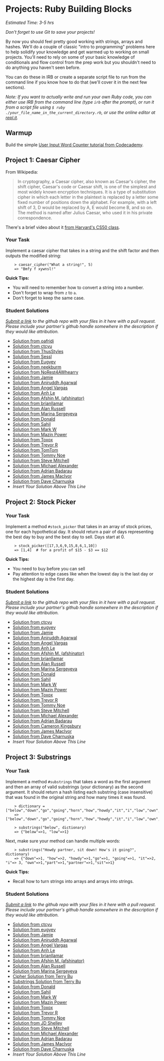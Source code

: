 # Projects: Ruby Building Blocks
*Estimated Time: 3-5 hrs*

*Don't forget to use Git to save your projects!*

By now you should feel pretty good working with strings, arrays and hashes.  We'll do a couple of classic "intro to programming" problems here to help solidify your knowledge and get warmed up to working on small projects.  You'll need to rely on some of your basic knowledge of conditionals and flow control from the prep work but you shouldn't need to do anything you haven't seen before.

You can do these in IRB or create a separate script file to run from the command line if you know how to do that (we'll cover it in the next few sections).

*Note: If you want to actually write and run your own Ruby code, you can either use IRB from the command line (type `irb` after the prompt), or run it from a script file using `$ ruby ./your_file_name_in_the_current_directory.rb`, or use the online editor at [repl.it](http://repl.it/languages/Ruby).*

## Warmup

Build the simple [User Input Word Counter tutorial from Codecademy](http://www.codecademy.com/courses/ruby-beginner-en-693PD/0/1).

## Project 1: Caesar Cipher

From Wikipedia:

>In cryptography, a Caesar cipher, also known as Caesar's cipher, the shift cipher, Caesar's code or Caesar shift, is one of the simplest and most widely known encryption techniques. It is a type of substitution cipher in which each letter in the plaintext is replaced by a letter some fixed number of positions down the alphabet. For example, with a left shift of 3, D would be replaced by A, E would become B, and so on. The method is named after Julius Caesar, who used it in his private correspondence.

There's a brief video about it [from Harvard's CS50 class](http://cs50.tv/2012/fall/shorts/caesar_cipher/caesar_cipher-720p.mp4).

### Your Task

Implement a caesar cipher that takes in a string and the shift factor and then outputs the modified string:

```language-bash
    > caesar_cipher("What a string!", 5)
    => "Bmfy f xywnsl!"
```

**Quick Tips:**

* You will need to remember how to convert a string into a number.
* Don't forget to wrap from `z` to `a`.
* Don't forget to keep the same case.

### Student Solutions
*[Submit a link](http://github.com/TheOdinProject/curriculum/blob/master/contributing.md) to the github repo with your files in it here with a pull request.  Please include your partner's github handle somewhere in the description if they would like attribution.*

* [Solution from oafridi](https://github.com/oafridi/ruby_dev/blob/master/caesar_cipher.rb)
* [Solution from ctcyu](https://github.com/ctcyu/ruby_sandbox/blob/master/caesar_cipher.rb)
* [Solution from ThusStyles](https://github.com/ThusStyles/cipher/blob/master/cipher.rb)
* [Solution from Sessl](https://github.com/Sessl/ruby_work/blob/master/cipher.rb)
* [Solution from Eugyev](https://github.com/eugyev/odinprojects/blob/master/cypher.rb)
* [Solution from neekburm](https://github.com/neekburm/odinproject/blob/master/caesar_cypher.rb)
* [Solution from NoRest4AWhearry](https://github.com/NoRest4AWhearry/Caesars_Cipher)
* [Solution from Jamie](https://github.com/Jberczel/odin-projects/blob/master/ruby_building_blocks/project1.rb)
* [Solution from Aniruddh Agarwal](https://github.com/aniruddhagarwal/odin-projects/blob/master/caesar_cipher/caesar_cipher.rb)
* [Solution from Angel Vargas](https://github.com/arioth/the-odin-project/blob/master/Ruby%20-%20Building%20Blocks/caesar_cipher.rb)
* [Solution from Anh Le](https://github.com/LaDilettante/studying-odin-project/blob/master/3_ruby_programming/project_building_blocks/caesar_cipher.rb)
* [Solution from Afshin M. (afshinator)](https://github.com/afshinator/playground/blob/master/Ruby-BuildingBlocks/building_blocks.rb)
* [Solution from brianllamar](https://github.com/brianllamar/odin_ruby_projects/blob/master/caesar_cypher.rb)
* [Solution from Alan Russell](https://github.com/ajrussellaudio/ruby_odin/blob/master/caesar.rb)
* [Solution from Marina Sergeyeva](https://github.com/imousterian/OdinProject/blob/master/Project2_1_Ruby_Basic/CaesarCipher.rb)
* [Solution from Donald](https://github.com/donaldali/odin-ruby/blob/master/project_building_blocks/caesar_cipher.rb)
* [Solution from Sahil](https://github.com/sahilda/the_odin_project/blob/master/ruby-building-blocks/caesar-cipher/caesar-cipher.rb)
* [Solution from Mark W](https://github.com/mwestfall88/Odin-ruby-scripts/blob/master/caesar-cipher.rb)
* [Solution from Mazin Power](https://github.com/muzfuz/CodeLessons/blob/master/RubyBuildingBlocks/caesar.rb)
* [Solution from Toxox](https://github.com/toxox/TheOdinProject/blob/master/Project3_1_Ruby/caesar.rb)
* [Solution from Trevor R](https://github.com/treiff/odin-project-ruby/blob/master/cipher.rb)
* [Solution from TomTom](https://github.com/tim5046/projectOdin/blob/master/RubyBuildingBlocks/caesarCipher.rb)
* [Solution from Tommy Noe](https://github.com/thomasjnoe/ruby-projects-1/blob/master/cipher.rb)
* [Solution from Steve Mitchell](https://github.com/Ixpata/caesars-cipher/blob/master/caesars_cipher.rb)
* [Solution from Michael Alexander](https://https://github.com/betweenparentheses/ruby_building_blocks/blob/master/caesar_cipher.rb)
* [Solution from Adrian Badarau](https://github.com/adrianbadarau/Project-Odin-Work-Files/blob/master/caesar_cipher.rb)
* [Solution from James MacIvor](https://github.com/RobotOptimist/caeser_encrypter)
* [Solution from Dave Charnuska](https://github.com/charleszardo/Odin_Project/blob/master/ruby_building_blocks/caesar_cipher.rb)
* *Insert Your Solution Above This Line*

## Project 2: Stock Picker

### Your Task

Implement a method `#stock_picker` that takes in an array of stock prices, one for each hypothetical day.  It should return a pair of days representing the best day to buy and the best day to sell.  Days start at 0.

```language-bash
    > stock_picker([17,3,6,9,15,8,6,1,10])
    => [1,4]  # for a profit of $15 - $3 == $12
```

**Quick Tips:**

* You need to buy before you can sell
* Pay attention to edge cases like when the lowest day is the last day or the highest day is the first day.

### Student Solutions
*[Submit a link](http://github.com/TheOdinProject/curriculum/blob/master/contributing.md) to the github repo with your files in it here with a pull request.  Please include your partner's github handle somewhere in the description if they would like attribution.*

* [Solution from ctcyu](https://github.com/ctcyu/ruby_sandbox/blob/master/stock_picker.rb)
* [Solution from eugyev](https://github.com/eugyev/odinprojects/blob/master/stock_picker.rb)
* [Solution from Jamie](https://github.com/Jberczel/odin-projects/blob/master/ruby_building_blocks/project2.rb)
* [Solution from Aniruddh Agarwal](https://github.com/aniruddhagarwal/odin-projects/blob/master/stock_picker/stock_picker.rb)
* [Solution from Angel Vargas](https://github.com/arioth/the-odin-project/blob/master/Ruby%20-%20Building%20Blocks/stock_picker.rb)
* [Solution from Anh Le](https://github.com/LaDilettante/studying-odin-project/blob/master/3_ruby_programming/project_building_blocks/stock_picker.rb)
* [Solution from Afshin M. (afshinator)](https://github.com/afshinator/playground/blob/master/Ruby-BuildingBlocks/building_blocks.rb)
* [Solution from brianllamar](https://github.com/brianllamar/odin_ruby_projects/blob/master/stock_picker.rb)
* [Solution from Alan Russell](https://github.com/ajrussellaudio/ruby_odin/blob/master/stock_picker.rb)
* [Solution from Marina Sergeyeva](https://github.com/imousterian/OdinProject/blob/master/Project2_1_Ruby_Basic/StockPicker.rb)
* [Solution from Donald](https://github.com/donaldali/odin-ruby/blob/master/project_building_blocks/stock_picker.rb)
* [Solution from Sahil](https://github.com/sahilda/the_odin_project/blob/master/ruby-building-blocks/stock-picker/stock-picker.rb)
* [Solution from Mark W](https://github.com/mwestfall88/Odin-ruby-scripts/blob/master/stock_picker.rb)
* [Solution from Mazin Power](https://github.com/muzfuz/CodeLessons/blob/master/RubyBuildingBlocks/stock_picker.rb)
* [Solution from Toxox](https://github.com/toxox/TheOdinProject/blob/master/Project3_1_Ruby/stock_picker.rb)
* [Solution from Trevor R](https://github.com/treiff/odin-project-ruby/blob/master/stock_picker.rb)
* [Solution from Tommy Noe](https://github.com/thomasjnoe/ruby-projects-1/blob/master/stock_picker.rb)
* [Solution from Steve Mitchell](https://github.com/Ixpata/stock-picker/blob/master/stock_picker.rb)
* [Solution from Michael Alexander](https://github.com/betweenparentheses/ruby_building_blocks/blob/master/stock_picker.rb)
* [Solution from Adrian Badarau](https://github.com/adrianbadarau/Project-Odin-Work-Files/blob/master/stock_picker.rb)
* [Solution from Cameron Kingsbury](https://github.com/Camsbury/stock-picker-ruby/blob/master/lib/stocks.rb)
* [Solution from James MacIvor](https://github.com/RobotOptimist/stock_picker)
* [Solution from Dave Charnuska](https://github.com/charleszardo/Odin_Project/blob/master/ruby_building_blocks/stock_picker.rb)
* *Insert Your Solution Above This Line*

## Project 3: Substrings

### Your Task

Implement a method `#substrings` that takes a word as the first argument and then an array of valid substrings (your dictionary) as the second argument.  It should return a hash listing each substring (case insensitive) that was found in the original string and how many times it was found.

```language-bash
    > dictionary = ["below","down","go","going","horn","how","howdy","it","i","low","own","part","partner","sit"]
    => ["below","down","go","going","horn","how","howdy","it","i","low","own","part","partner","sit"]

    > substrings("below", dictionary)
    => {"below"=>1, "low"=>1}
```

Next, make sure your method can handle multiple words:

```language-bash
    > substrings("Howdy partner, sit down! How's it going?", dictionary)
    => {"down"=>1, "how"=>2, "howdy"=>1,"go"=>1, "going"=>1, "it"=>2, "i"=> 3, "own"=>1,"part"=>1,"partner"=>1,"sit"=>1}
```
    

**Quick Tips:**

* Recall how to turn strings into arrays and arrays into strings.

### Student Solutions
*[Submit a link](http://github.com/TheOdinProject/curriculum/blob/master/contributing.md) to the github repo with your files in it here with a pull request.  Please include your partner's github handle somewhere in the description if they would like attribution.*

* [Solution from ctcyu](https://github.com/ctcyu/ruby_sandbox/blob/master/substrings.rb)
* [Solution from eugyev](https://github.com/eugyev/odinprojects/blob/master/substrings.rb)
* [Solution from Jamie](https://github.com/Jberczel/odin-projects/blob/master/ruby_building_blocks/project3.rb)
* [Solution from Aniruddh Agarwal](https://github.com/aniruddhagarwal/odin-projects/blob/master/sub_string/substring.rb)
* [Solution from Angel Vargas](https://github.com/arioth/the-odin-project/blob/master/Ruby%20-%20Building%20Blocks/substrings.rb)
* [Solution from Anh Le](https://github.com/LaDilettante/studying-odin-project/blob/master/3_ruby_programming/project_building_blocks/substrings.rb)
* [Solution from brianllamar](https://github.com/brianllamar/odin_ruby_projects/blob/master/substrings.rb)
* [Solution from Afshin M. (afshinator)](https://github.com/afshinator/playground/blob/master/Ruby-BuildingBlocks/building_blocks.rb)
* [Solution from Alan Russell](https://github.com/ajrussellaudio/ruby_odin/blob/master/substrings.rb)
* [Solution from Marina Sergeyeva](https://github.com/imousterian/OdinProject/blob/master/Project2_1_Ruby_Basic/SubStrings.rb)
* [Cipher Solution from Terry Bu](https://github.com/bucifer/rubyExercises/blob/master/cipher/cipher.rb)
* [Substrings Solution from Terry Bu](https://github.com/bucifer/rubyExercises/blob/master/substrings.rb)
* [Solution from Donald](https://github.com/donaldali/odin-ruby/blob/master/project_building_blocks/substrings.rb)
* [Solution from Sahil](https://github.com/sahilda/the_odin_project/blob/master/ruby-building-blocks/substrings/substrings.rb)
* [Solution from Mark W](https://github.com/mwestfall88/Odin-ruby-scripts/blob/master/substrings.rb)
* [Solution from Mazin Power](https://github.com/muzfuz/CodeLessons/blob/master/RubyBuildingBlocks/substrings.rb)
* [Solution from Toxox](https://github.com/toxox/TheOdinProject/blob/master/Project3_1_Ruby/substrings.rb)
* [Solution from Trevor R](https://github.com/treiff/odin-project-ruby/blob/master/substrings.rb)
* [Solution from Tommy Noe](https://github.com/thomasjnoe/ruby-projects-1/blob/master/substrings.rb)
* [Solution from JD Shelley](https://github.com/lightcast/the_odin_project/blob/master/sub_strings.rb)
* [Solution from Steve Mitchell](https://github.com/Ixpata/substrings/blob/master/substrings.rb)
* [Solution from Michael Alexander](https://github.com/betweenparentheses/ruby_building_blocks/blob/master/substrings.rb)
* [Solution from Adrian Badarau](https://github.com/adrianbadarau/Project-Odin-Work-Files/blob/master/substrings.rb)
* [Solution from James MacIvor](https://github.com/RobotOptimist/substrings)
* [Solution from Dave Charnuska](https://github.com/charleszardo/Odin_Project/blob/master/ruby_building_blocks/substrings.rb)
* *Insert Your Solution Above This Line*
